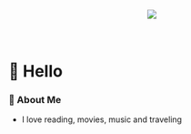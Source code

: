 <div align="center">

  <!-- 动态打字效果 -->
  <h1 align="center">
    <a href="https://sunguoqi.com/">
      <img src="https://readme-typing-svg.demolab.com/?lines=Stay%20hungry.%20Stay%20foolish.&center=true&size=27">
    </a>
  </h1>

  <div>&nbsp;</div>

</div>

# 🙋 Hello

### 🤺 About Me
- I love reading, movies, music and traveling
